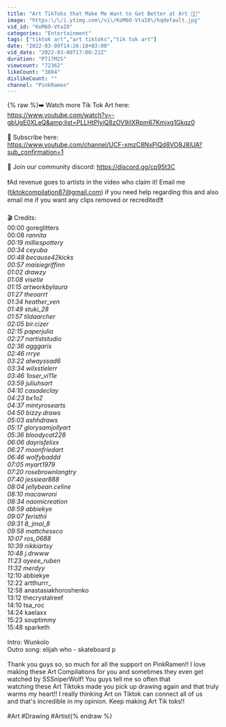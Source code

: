 ```yaml
---
title: "Art TikToks that Make Me Want to Get Better at Art 🎨✨"
image: "https:\/\/i.ytimg.com\/vi\/KoM6O-VtaI0\/hqdefault.jpg"
vid_id: "KoM6O-VtaI0"
categories: "Entertainment"
tags: ["tiktok art","art tiktoks","tik tok art"]
date: "2022-03-09T14:26:18+03:00"
vid_date: "2022-03-08T17:00:22Z"
duration: "PT17M2S"
viewcount: "72362"
likeCount: "3804"
dislikeCount: ""
channel: "PinkRamen"
---
```

{% raw %}➡️ Watch more Tik Tok Art here: <br /><a rel="nofollow" target="blank" href="https://www.youtube.com/watch?v=-gbUgE0XLeQ&amp;list=PLLHtPlyiQ8zOV9iIXRpm67Kmjxg1Gkqz0">https://www.youtube.com/watch?v=-gbUgE0XLeQ&amp;list=PLLHtPlyiQ8zOV9iIXRpm67Kmjxg1Gkqz0</a><br /><br />🔔 Subscribe here: <br /><a rel="nofollow" target="blank" href="https://www.youtube.com/channel/UCF-xmzC8NxPjQd8VO8J8lUA?sub_confirmation=1">https://www.youtube.com/channel/UCF-xmzC8NxPjQd8VO8J8lUA?sub_confirmation=1</a><br /><br />💬 Join our community discord: <a rel="nofollow" target="blank" href="https://discord.gg/cp95t3C">https://discord.gg/cp95t3C</a><br /><br />❗Ad revenue goes to artists in the video who claim it! Email me (tiktokcompilation87@gmail.com) if you need help regarding this and also email me if you want any clips removed or recredited!❗<br /><br />🎬 Credits:<br />00:00  goreglitters<br />00:08  _rannita<br />00:19  milliespottery<br />00:34  ceyuba<br />00:48  because42kicks<br />00:57  maisiegriffinn<br />01:02  _drawzy_<br />01:08  visetie<br />01:15  artworkbylaura<br />01:27  theoarrt<br />01:34  heather_ven<br />01:49  stuki_28<br />01:57  tildaarcher<br />02:05  bir.cizer<br />02:15  paperjulia<br />02:27  nartiststudio<br />02:36  agggaris<br />02:46  rrrye<br />03:22  alwayssad6<br />03:34  wilxstielerr<br />03:46  1oser_vi11e<br />03:59  juliuhsart<br />04:10  casadeclay<br />04:23  bx1o2<br />04:37  mintyrosearts<br />04:50  bizzy.draws<br />05:03  ashhdraws<br />05:17  glorysamjollyart<br />05:36  bloodycat228<br />06:06  dayrisfelixx<br />06:27  moonfriedart<br />06:46  wolfybaddd<br />07:05  myart1979<br />07:20  rosebrownlangtry<br />07:40  jessiear888<br />08:04  jellybean.celine<br />08:10  macawroni<br />08:34  naomicreation<br />08:59  abbiekye<br />09:07  feristhii<br />09:31  8_jmal_8<br />09:58  mattchessco<br />10:07  ros_0688<br />10:39  nikkiartsy<br />10:48  j.drwww<br />11:23  ayeee_ruben<br />11:32  merdyy_<br />12:10  abbiekye<br />12:22  artthurrr_<br />12:58  anastasiakhoroshenko<br />13:12  thecrystalreef<br />14:10  tsa_roc<br />14:24  kaelaxx<br />15:23  souptimmy<br />15:48  sparketh<br /><br />Intro: Wunkolo <br />Outro song: elijah who - skateboard p<br /><br />Thank you guys so, so much for all the support on PinkRamen!! I love <br />making these Art Compilations for you and sometimes they even get watched by SSSniperWolf! You guys tell me so often that <br />watching these Art Tiktoks made you pick up drawing again and that truly<br /> warms my heart!! I really thinking Art on Tiktok can connect all of us <br />and that's incredible in my opinion. Keep making Art Tik toks!!<br /><br /> #Art #Drawing #Artist{% endraw %}
